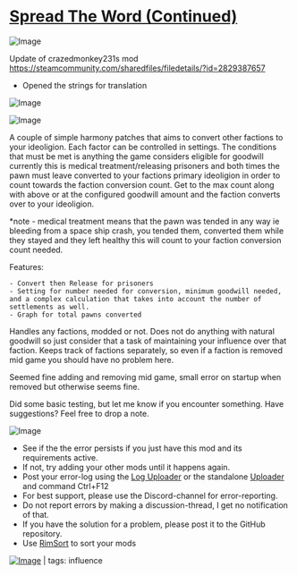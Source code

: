 # [Spread The Word (Continued)](https://steamcommunity.com/sharedfiles/filedetails/?id=3287847068)

![Image](https://i.imgur.com/buuPQel.png)

Update of crazedmonkey231s mod https://steamcommunity.com/sharedfiles/filedetails/?id=2829387657

- Opened the strings for translation

![Image](https://i.imgur.com/pufA0kM.png)
	
![Image](https://i.imgur.com/Z4GOv8H.png)

A couple of simple harmony patches that aims to convert other factions to your ideoligion. Each factor can be controlled in settings. The conditions that must be met is anything the game considers eligible for goodwill currently this is medical treatment/releasing prisoners and both times the pawn must leave converted to your factions primary ideoligion in order to count towards the faction conversion count. Get to the max count along with above or at the configured goodwill amount and the faction converts over to your ideoligion.

*note - medical treatment means that the pawn was tended in any way ie bleeding from a space ship crash, you tended them, converted them while they stayed and they left healthy this will count to your faction conversion count needed. 

Features:


    - Convert then Release for prisoners
    - Setting for number needed for conversion, minimum goodwill needed, and a complex calculation that takes into account the number of settlements as well.
    - Graph for total pawns converted



Handles any factions, modded or not. Does not do anything with natural goodwill so just consider that a task of maintaining your influence over that faction. Keeps track of factions separately, so even if a faction is removed mid game you should have no problem here.

Seemed fine adding and removing mid game, small error on startup when removed but otherwise seems fine.

Did some basic testing, but let me know if you encounter something.
Have suggestions? Feel free to drop a note.

![Image](https://i.imgur.com/PwoNOj4.png)



-  See if the the error persists if you just have this mod and its requirements active.
-  If not, try adding your other mods until it happens again.
-  Post your error-log using the [Log Uploader](https://steamcommunity.com/sharedfiles/filedetails/?id=2873415404) or the standalone [Uploader](https://steamcommunity.com/sharedfiles/filedetails/?id=2873415404) and command Ctrl+F12
-  For best support, please use the Discord-channel for error-reporting.
-  Do not report errors by making a discussion-thread, I get no notification of that.
-  If you have the solution for a problem, please post it to the GitHub repository.
-  Use [RimSort](https://github.com/RimSort/RimSort/releases/latest) to sort your mods

 

[![Image](https://img.shields.io/github/v/release/emipa606/SpreadTheWord?label=latest%20version&style=plastic&color=9f1111&labelColor=black)](https://steamcommunity.com/sharedfiles/filedetails/changelog/3287847068) | tags:  influence
